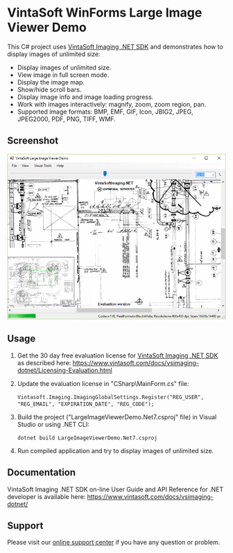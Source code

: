 # VintaSoft WinForms Large Image Viewer Demo

This C# project uses <a href="https://www.vintasoft.com/vsimaging-dotnet-index.html">VintaSoft Imaging .NET SDK</a> and demonstrates how to display images of unlimited size:
* Display images of unlimited size.
* View image in full screen mode.
* Display the image map.
* Show/hide scroll bars.
* Display image info and image loading progress.
* Work with images interactively: magnify, zoom, zoom region, pan.
* Supported image formats: BMP, EMF, GIF, Icon, JBIG2, JPEG, JPEG2000, PDF, PNG, TIFF, WMF.


## Screenshot
<img src="vintasoft-large-image-viewer-demo.png" title="VintaSoft Large Image Viewer Demo">


## Usage
1. Get the 30 day free evaluation license for <a href="https://www.vintasoft.com/vsimaging-dotnet-index.html" target="_blank">VintaSoft Imaging .NET SDK</a> as described here: <a href="https://www.vintasoft.com/docs/vsimaging-dotnet/Licensing-Evaluation.html" target="_blank">https://www.vintasoft.com/docs/vsimaging-dotnet/Licensing-Evaluation.html</a>

2. Update the evaluation license in "CSharp\MainForm.cs" file:
   ```
   Vintasoft.Imaging.ImagingGlobalSettings.Register("REG_USER", "REG_EMAIL", "EXPIRATION_DATE", "REG_CODE");
   ```

3. Build the project ("LargeImageViewerDemo.Net7.csproj" file) in Visual Studio or using .NET CLI:
   ```
   dotnet build LargeImageViewerDemo.Net7.csproj
   ```

4. Run compiled application and try to display images of unlimited size.


## Documentation
VintaSoft Imaging .NET SDK on-line User Guide and API Reference for .NET developer is available here: https://www.vintasoft.com/docs/vsimaging-dotnet/


## Support
Please visit our <a href="https://myaccount.vintasoft.com/">online support center</a> if you have any question or problem.
